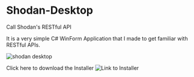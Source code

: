 # Shodan-Desktop
Call Shodan's RESTful API

It is a very simple C# WinForm Application that I made to get familiar with RESTful APIs.

![shodan desktop](https://i.imgur.com/FMHqPEn.png)

Click here to download the Installer ![Link to Installer](https://www.letshax.com/shodan-desktop-rest-api/)
